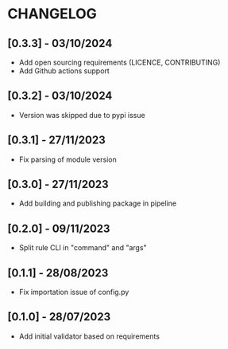 # CHANGELOG


## [0.3.3] - 03/10/2024

- Add open sourcing requirements (LICENCE, CONTRIBUTING)
- Add Github actions support

## [0.3.2] - 03/10/2024

- Version was skipped due to pypi issue

## [0.3.1] - 27/11/2023

- Fix parsing of module version

## [0.3.0] - 27/11/2023

- Add building and publishing package in pipeline

## [0.2.0] - 09/11/2023

- Split rule CLI in "command" and "args"

## [0.1.1] - 28/08/2023

- Fix importation issue of config.py

## [0.1.0] - 28/07/2023

- Add initial validator based on requirements